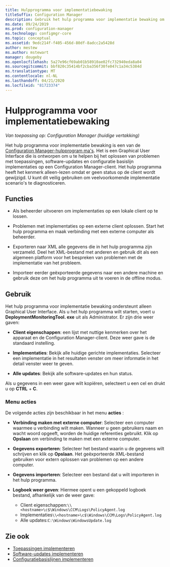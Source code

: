 ```yaml
---
title: Hulpprogramma voor implementatiebewaking
titleSuffix: Configuration Manager
description: Gebruik het hulp programma voor implementatie bewaking om software-implementaties op een Configuration Manager-client op te lossen.
ms.date: 09/24/2019
ms.prod: configuration-manager
ms.technology: configmgr-core
ms.topic: conceptual
ms.assetid: 9edc214f-f405-456d-80df-8adcc2a5428d
author: mestew
ms.author: mstewart
manager: dougeby
ms.openlocfilehash: 5a27e96cf69ab01b58910ae02fc732940eda8a04
ms.sourcegitcommit: bbf820c35414bf2cba356f30fe047c1a34c5384d
ms.translationtype: MT
ms.contentlocale: nl-NL
ms.lasthandoff: 04/21/2020
ms.locfileid: "81723374"
---
```

# <a name="deployment-monitoring-tool"></a>Hulpprogramma voor implementatiebewaking

*Van toepassing op: Configuration Manager (huidige vertakking)*

Het hulp programma voor implementatie bewaking is een van de [Configuration Manager-hulpprogram ma's](tools.md). Het is een Graphical User Interface die is ontworpen om u te helpen bij het oplossen van problemen met toepassingen, software-updates en configuratie basislijn implementaties op een Configuration Manager-client. Het hulp programma heeft het kenmerk alleen-lezen omdat er geen status op de client wordt gewijzigd. U kunt dit veilig gebruiken om veelvoorkomende implementatie scenario's te diagnosticeren.


## <a name="features"></a>Functies

- Als beheerder uitvoeren om implementaties op een lokale client op te lossen.  

- Problemen met implementaties op een externe client oplossen. Start het hulp programma en maak verbinding met een externe computer als beheerder.  

- Exporteren naar XML alle gegevens die in het hulp programma zijn verzameld. Deel het XML-bestand met anderen en gebruik dit als een algemeen platform voor het bespreken van problemen met de implementatie van het probleem.  

- Importeer eerder geëxporteerde gegevens naar een andere machine en gebruik deze om het hulp programma uit te voeren in de offline modus.   


## <a name="usage"></a>Gebruik

Het hulp programma voor implementatie bewaking ondersteunt alleen Graphical User Interface. Als u het hulp programma wilt starten, voert u **DeploymentMonitoringTool. exe** uit als Administrator. Er zijn drie weer gaven:  

- **Client eigenschappen**: een lijst met nuttige kenmerken over het apparaat en de Configuration Manager-client. Deze weer gave is de standaard instelling.   

- **Implementaties**: Bekijk alle huidige gerichte implementaties. Selecteer een implementatie in het resultaten venster om meer informatie in het detail venster weer te geven.  

- **Alle updates**: Bekijk alle software-updates en hun status.  

Als u gegevens in een weer gave wilt kopiëren, selecteert u een cel en drukt u op **CTRL** + **C**.


### <a name="actions-menu"></a>Menu acties

De volgende acties zijn beschikbaar in het menu **acties** :  

- **Verbinding maken met externe computer**: Selecteer een computer waarmee u verbinding wilt maken. Wanneer u geen gebruikers naam en wacht woord opgeeft, worden de huidige referenties gebruikt. Klik op **Opslaan** om verbinding te maken met een externe computer.  

- **Gegevens exporteren**: Selecteer het bestand waarin u de gegevens wilt schrijven en klik op **Opslaan**. Het geëxporteerde XML-bestand gebruiken voor extern oplossen van problemen op een andere computer.  

- **Gegevens importeren**: Selecteer een bestand dat u wilt importeren in het hulp programma.  

- **Logboek weer geven**: Hiermee opent u een gekoppeld logboek bestand, afhankelijk van de weer gave:  
    - Client eigenschappen:`\\<hostname>\c$\Windows\CCM\Logs\PolicyAgent.log`
    - Implementaties`\\<hostname>\c$\Windows\CCM\Logs\PolicyAgent.log`
    - Alle updates:`C:\Windows\WindowsUpdate.log`



## <a name="see-also"></a>Zie ook

- [Toepassingen implementeren](../../apps/deploy-use/deploy-applications.md)
- [Software-updates implementeren](../../sum/deploy-use/deploy-software-updates.md)
- [Configuratiebasislijnen implementeren](../../compliance/deploy-use/deploy-configuration-baselines.md)
